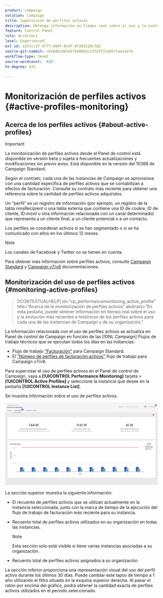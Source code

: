 ```yaml
---
product: campaign
solution: Campaign
title: Supervisión de perfiles activos
description: Obtenga información en tiempo real sobre el uso y la evolución más recientes e históricos de los Perfiles activos para cada una de las instancias de Campaign.
feature: Control Panel
role: Architect
level: Experienced
exl-id: a157cc27-577f-490f-8c4f-0f203219cfb5
source-git-commit: cb18dbcbb3a575d88d3c13fe3f22a657caea1e7e
workflow-type: tm+mt
source-wordcount: '433'
ht-degree: 41%

---
```


# Monitorización de perfiles activos {#active-profiles-monitoring}

## Acerca de los perfiles activos {#about-active-profiles}

>[!IMPORTANT]
>
>La monitorización de perfiles activos desde el Panel de control está disponible en versión beta y sujeta a frecuentes actualizaciones y modificaciones sin previo aviso. Está disponible en la versión del 10368 de Campaign Standard.

Según el contrato, cada una de las instancias de Campaign se aprovisiona con una cantidad específica de perfiles activos que se contabilizan a efectos de facturación. Consulte su contrato más reciente para obtener una referencia sobre la cantidad de perfiles activos adquiridos.

Un “perfil” es un registro de información (por ejemplo, un registro de la tabla nmsRecipient o una tabla externa que contiene una ID de cookie, ID de cliente, ID móvil u otra información relacionada con un canal determinado) que representa a un cliente final, a un cliente potencial o a un contacto.

Los perfiles se consideran activos si se han segmentado o si se ha comunicado con ellos en los últimos 12 meses.

>[!NOTE]
>
>Los canales de Facebook y Twitter no se tienen en cuenta.

Para obtener más información sobre perfiles activos, consulte [Campaign Standard](https://experienceleague.adobe.com/docs/campaign-standard/using/profiles-and-audiences/managing-profiles/active-profiles.html) y [Campaign v7/v8](https://experienceleague.adobe.com/docs/campaign-classic/using/getting-started/profile-management/about-profiles.html#active-profiles) documentaciones.

## Monitorización del uso de perfiles activos {#monitoring-active-profiles}

>[!CONTEXTUALHELP]
>id="cp_performancemonitoring_active_profile"
>title="Acerca de la monitorización de perfiles activos"
>abstract="En esta pestaña, puede obtener información en tiempo real sobre el uso y la evolución más recientes e históricos de los perfiles activos para cada una de las instancias de Campaign y de su organización."

La información relacionada con el uso de perfiles activos se actualiza en Panel de control de Campaign en función de las [!DNL Campaign] Flujos de trabajo técnicos que se ejecutan todos los días en las instancias:
* Flujo de trabajo [&quot;Facturación&quot;](https://experienceleague.adobe.com/docs/campaign-standard/using/administrating/application-settings/technical-workflows.html?lang=es) para Campaign Standard.
* El [&quot;Número de perfiles de facturación activos&quot;](https://experienceleague.adobe.com/docs/campaign-classic/using/automating-with-workflows/advanced-management/about-technical-workflows.html?lang=es) flujo de trabajo para Campaign v7/v8.


Para supervisar el uso de perfiles activos en el Panel de control de Campaign, vaya a **[!UICONTROL Performance Monitoring]** tarjeta > **[!UICONTROL Active Profiles]** y seleccione la instancia que desee en la pestaña **[!UICONTROL Instance List]**.

Se muestra información sobre el uso de perfiles activos.

![](assets/active-profiles-graph.png)

La sección superior muestra la siguiente información:

* El recuento de perfiles activos que se utilizan actualmente en la instancia seleccionada, junto con la marca de tiempo de la ejecución del flujo de trabajo de facturación más reciente para su instancia.

* Recuento total de perfiles activos utilizados en su organización en todas las instancias.

  >[!NOTE]
  >
  >Esta sección solo está visible si tiene varias instancias asociadas a su organización.

* Recuento total de perfiles activos asignados a su organización.

La sección inferior proporciona una representación visual del uso del perfil activo durante los últimos 30 días. Puede cambiar este lapso de tiempo a 1 año utilizando el filtro situado en la esquina superior derecha. Al pasar el ratón por encima del gráfico, podrá obtener la cantidad exacta de perfiles activos utilizados en el periodo seleccionado.
